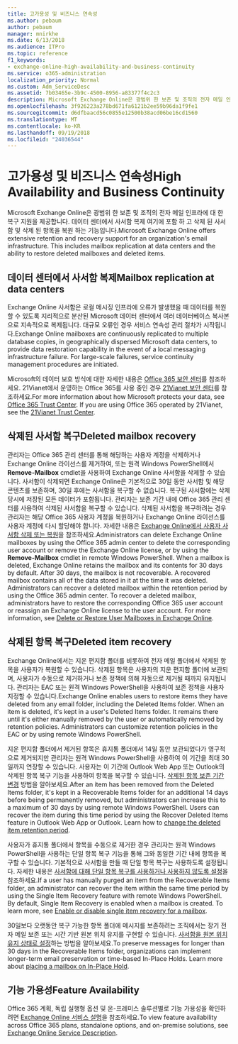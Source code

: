 ```yaml
---
title: 고가용성 및 비즈니스 연속성
ms.author: pebaum
author: pebaum
manager: mnirkhe
ms.date: 6/13/2018
ms.audience: ITPro
ms.topic: reference
f1_keywords:
- exchange-online-high-availability-and-business-continuity
ms.service: o365-administration
localization_priority: Normal
ms.custom: Adm_ServiceDesc
ms.assetid: 7b03465e-3b9c-4500-8956-a83377f4c2c3
description: Microsoft Exchange Online은 광범위 한 보존 및 조직의 전자 메일 인프라에 대 한 복구 지원을 제공합니다. 데이터 센터에서 사서함 복제 여기에 포함 하 고 삭제 된 사서함 및 삭제 된 항목을 복원 하는 기능입니다.
ms.openlocfilehash: 3f926223a278bd671fa6121b2ee59b96da1f9fe1
ms.sourcegitcommit: d6dfbaacd56c0855e12500b38acd06be16cd1560
ms.translationtype: MT
ms.contentlocale: ko-KR
ms.lasthandoff: 09/19/2018
ms.locfileid: "24036544"
---
```

# <a name="high-availability-and-business-continuity"></a><span data-ttu-id="597b8-104">고가용성 및 비즈니스 연속성</span><span class="sxs-lookup"><span data-stu-id="597b8-104">High Availability and Business Continuity</span></span>

<span data-ttu-id="597b8-p102">Microsoft Exchange Online은 광범위 한 보존 및 조직의 전자 메일 인프라에 대 한 복구 지원을 제공합니다. 데이터 센터에서 사서함 복제 여기에 포함 하 고 삭제 된 사서함 및 삭제 된 항목을 복원 하는 기능입니다.</span><span class="sxs-lookup"><span data-stu-id="597b8-p102">Microsoft Exchange Online offers extensive retention and recovery support for an organization's email infrastructure. This includes mailbox replication at data centers and the ability to restore deleted mailboxes and deleted items.</span></span>
  
## <a name="mailbox-replication-at-data-centers"></a><span data-ttu-id="597b8-107">데이터 센터에서 사서함 복제</span><span class="sxs-lookup"><span data-stu-id="597b8-107">Mailbox replication at data centers</span></span>

<span data-ttu-id="597b8-p103">Exchange Online 사서함은 로컬 메시징 인프라에 오류가 발생했을 때 데이터를 복원할 수 있도록 지리적으로 분산된 Microsoft 데이터 센터에서 여러 데이터베이스 복사본으로 지속적으로 복제됩니다. 대규모 오류인 경우 서비스 연속성 관리 절차가 시작됩니다.</span><span class="sxs-lookup"><span data-stu-id="597b8-p103">Exchange Online mailboxes are continuously replicated to multiple database copies, in geographically dispersed Microsoft data centers, to provide data restoration capability in the event of a local messaging infrastructure failure. For large-scale failures, service continuity management procedures are initiated.</span></span>
  
<span data-ttu-id="597b8-p104">Microsoft의 데이터 보호 방식에 대한 자세한 내용은 [Office 365 보안 센터](https://go.microsoft.com/fwlink/p/?LinkId=299135)를 참조하세요. 21Vianet에서 운영하는 Office 365를 사용 중인 경우 [21Vianet 보안 센터](http://www.21vbluecloud.com/office365/trustcenter/onlineservices.mdl)를 참조하세요.</span><span class="sxs-lookup"><span data-stu-id="597b8-p104">For more information about how Microsoft protects your data, see [Office 365 Trust Center](https://go.microsoft.com/fwlink/p/?LinkId=299135). If you are using Office 365 operated by 21Vianet, see the [21Vianet Trust Center](http://www.21vbluecloud.com/office365/trustcenter/onlineservices.mdl).</span></span>
  
## <a name="deleted-mailbox-recovery"></a><span data-ttu-id="597b8-112">삭제된 사서함 복구</span><span class="sxs-lookup"><span data-stu-id="597b8-112">Deleted mailbox recovery</span></span>

<span data-ttu-id="597b8-p105">관리자는 Office 365 관리 센터를 통해 해당하는 사용자 계정을 삭제하거나 Exchange Online 라이선스를 제거하여, 또는 원격 Windows PowerShell에서 **Remove-Mailbox** cmdlet을 사용하여 Exchange Online 사서함을 삭제할 수 있습니다. 사서함이 삭제되면 Exchange Online은 기본적으로 30일 동안 사서함 및 해당 콘텐츠를 보존하며, 30일 후에는 사서함을 복구할 수 없습니다. 복구된 사서함에는 삭제 당시에 저장된 모든 데이터가 포함됩니다. 관리자는 보존 기간 내에 Office 365 관리 센터를 사용하여 삭제된 사서함을 복구할 수 있습니다. 삭제된 사서함을 복구하려는 경우 관리자는 해당 Office 365 사용자 계정을 복원하거나 Exchange Online 라이선스를 사용자 계정에 다시 할당해야 합니다. 자세한 내용은 [Exchange Online에서 사용자 사서함 삭제 또는 복원](https://go.microsoft.com/fwlink/p/?LinkId=286992)을 참조하세요.</span><span class="sxs-lookup"><span data-stu-id="597b8-p105">Administrators can delete Exchange Online mailboxes by using the Office 365 admin center to delete the corresponding user account or remove the Exchange Online license, or by using the **Remove-Mailbox** cmdlet in remote Windows PowerShell. When a mailbox is deleted, Exchange Online retains the mailbox and its contents for 30 days by default. After 30 days, the mailbox is not recoverable. A recovered mailbox contains all of the data stored in it at the time it was deleted. Administrators can recover a deleted mailbox within the retention period by using the Office 365 admin center. To recover a deleted mailbox, administrators have to restore the corresponding Office 365 user account or reassign an Exchange Online license to the user account. For more information, see [Delete or Restore User Mailboxes in Exchange Online](https://go.microsoft.com/fwlink/p/?LinkId=286992).</span></span>
  
## <a name="deleted-item-recovery"></a><span data-ttu-id="597b8-120">삭제된 항목 복구</span><span class="sxs-lookup"><span data-stu-id="597b8-120">Deleted item recovery</span></span>

<span data-ttu-id="597b8-p106">Exchange Online에서는 지운 편지함 폴더를 비롯하여 전자 메일 폴더에서 삭제된 항목을 사용자가 복원할 수 있습니다. 삭제된 항목은 사용자의 지운 편지함 폴더에 보관되며, 사용자가 수동으로 제거하거나 보존 정책에 의해 자동으로 제거될 때까지 유지됩니다. 관리자는 EAC 또는 원격 Windows PowerShell을 사용하여 보존 정책을 사용자 지정할 수 있습니다.</span><span class="sxs-lookup"><span data-stu-id="597b8-p106">Exchange Online enables users to restore items they have deleted from any email folder, including the Deleted Items folder. When an item is deleted, it's kept in a user's Deleted Items folder. It remains there until it's either manually removed by the user or automatically removed by retention policies. Administrators can customize retention policies in the EAC or by using remote Windows PowerShell.</span></span>
  
<span data-ttu-id="597b8-p107">지운 편지함 폴더에서 제거된 항목은 휴지통 폴더에서 14일 동안 보관되었다가 영구적으로 제거되지만 관리자는 원격 Windows PowerShell을 사용하여 이 기간을 최대 30일까지 연장할 수 있습니다. 사용자는 이 기간에 Outlook Web App 또는 Outlook의 삭제된 항목 복구 기능을 사용하여 항목을 복구할 수 있습니다. [삭제된 항목 보존 기간 변경](https://go.microsoft.com/fwlink/p/?LinkId=286940) 방법을 알아보세요.</span><span class="sxs-lookup"><span data-stu-id="597b8-p107">After an item has been removed from the Deleted Items folder, it's kept in a Recoverable Items folder for an additional 14 days before being permanently removed, but administrators can increase this to a maximum of 30 days by using remote Windows PowerShell. Users can recover the item during this time period by using the Recover Deleted Items feature in Outlook Web App or Outlook. Learn how to [change the deleted item retention period](https://go.microsoft.com/fwlink/p/?LinkId=286940).</span></span>
  
<span data-ttu-id="597b8-p108">사용자가 휴지통 폴더에서 항목을 수동으로 제거한 경우 관리자는 원격 Windows PowerShell을 사용하는 단일 항목 복구 기능을 통해 그와 동일한 기간 내에 항목을 복구할 수 있습니다. 기본적으로 사서함을 만들 때 단일 항목 복구는 사용하도록 설정됩니다. 자세한 내용은 [사서함에 대해 단일 항목 복구를 사용하거나 사용하지 않도록 설정](https://go.microsoft.com/fwlink/p/?LinkID=286941)을 참조하세요.</span><span class="sxs-lookup"><span data-stu-id="597b8-p108">If a user has manually purged an item from the Recoverable Items folder, an administrator can recover the item within the same time period by using the Single Item Recovery feature with remote Windows PowerShell. By default, Single Item Recovery is enabled when a mailbox is created. To learn more, see [Enable or disable single item recovery for a mailbox](https://go.microsoft.com/fwlink/p/?LinkID=286941).</span></span>
  
<span data-ttu-id="597b8-p109">30일보다 오랫동안 복구 가능한 항목 폴더에 메시지를 보존하려는 조직에서는 장기 전자 메일 보존 또는 시간 기반 원본 위치 유지를 구현할 수 있습니다. [사서함을 원본 위치 유지 상태로 설정](https://go.microsoft.com/fwlink/p/?LinkId=271746)하는 방법을 알아보세요.</span><span class="sxs-lookup"><span data-stu-id="597b8-p109">To preserve messages for longer than 30 days in the Recoverable Items folder, organizations can implement longer-term email preservation or time-based In-Place Holds. Learn more about [placing a mailbox on In-Place Hold](https://go.microsoft.com/fwlink/p/?LinkId=271746).</span></span>
  
## <a name="feature-availability"></a><span data-ttu-id="597b8-133">기능 가용성</span><span class="sxs-lookup"><span data-stu-id="597b8-133">Feature Availability</span></span>

<span data-ttu-id="597b8-134">Office 365 계획, 독립 실행형 옵션 및 온-프레미스 솔루션별로 기능 가용성을 확인하려면 [Exchange Online 서비스 설명](exchange-online-service-description.md)을 참조하세요.</span><span class="sxs-lookup"><span data-stu-id="597b8-134">To view feature availability across Office 365 plans, standalone options, and on-premise solutions, see [Exchange Online Service Description](exchange-online-service-description.md).</span></span>
  

